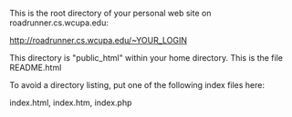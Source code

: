 This is the root directory of your personal web site on roadrunner.cs.wcupa.edu:

  http://roadrunner.cs.wcupa.edu/~YOUR_LOGIN

This directory is "public_html" within your home directory.
This is the file README.html

To avoid a directory listing, put one of the following index files here:

  index.html, index.htm, index.php